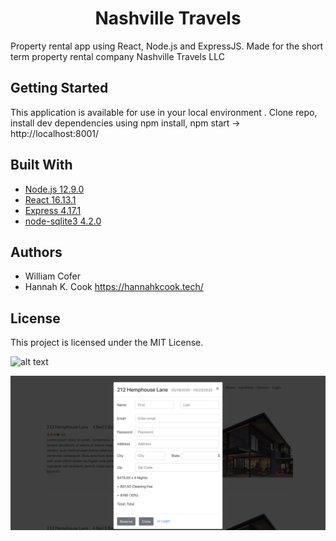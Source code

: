 <h1 align='center'> Nashville Travels </h1>



<p align='left'> Property rental app using React, Node.js and ExpressJS. Made for the short term property rental company Nashville Travels LLC</p>


## Getting Started

This application is available for use in your local environment . Clone repo, install dev dependencies using npm install, npm start  -> http://localhost:8001/



## Built With

* [Node.js 12.9.0](https://nodejs.org/docs/latest-v12.x/api/) 
* [React 16.13.1](https://reactjs.org/docs/react-api.html) 
* [Express 4.17.1](https://expressjs.com/) 
* [node-sqlite3 4.2.0](https://github.com/mapbox/node-sqlite3/wiki)




## Authors

* William Cofer 
* Hannah K. Cook https://hannahkcook.tech/ 

## License

This project is licensed under the MIT License.

![alt text](https://raw.githubusercontent.com/willcofer555/nashville_travels/master/src/img/home_datepicker.png)

![alt text](https://raw.githubusercontent.com/willcofer555/nashville_travels/master/src/img/bookview.png)
 




